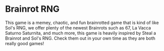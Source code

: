 # Brainrot RNG
This game is a memey, chaotic, and fun brainrotted game that is kind of like Sol's RNG, we offer plenty of the newest Brainrots such as 67, La Vacca Saturno Saturnita, and much more, this game is heavily inspired by Steal a Brainrot and Sol's RNG. Check them out in your own time as they are both really good games!
